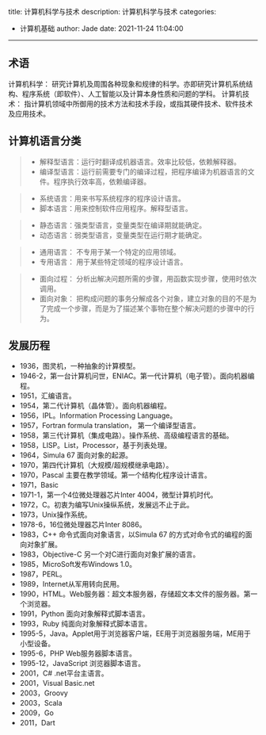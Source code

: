 title: 计算机科学与技术
description: 计算机科学与技术
categories:
  - 计算机基础
author: Jade
date: 2021-11-24 11:04:00
---

## 术语
计算机科学： 研究计算机及周围各种现象和规律的科学。亦即研究计算机系统结构、程序系统（即软件）、人工智能以及计算本身性质和问题的学科。
计算机技术： 指计算机领域中所御用的技术方法和技术手段，或指其硬件技术、软件技术及应用技术。

## 计算机语言分类
> - 解释型语言：运行时翻译成机器语言。效率比较低，依赖解释器。
> - 编译型语言：运行前需要专门的编译过程，把程序编译为机器语言的文件。程序执行效率高，依赖编译器。

> - 系统语言：用来书写系统程序的程序设计语言。
> - 脚本语言：用来控制软件应用程序。解释型语言。

> - 静态语言：强类型语言，变量类型在编译期就能确定。
> - 动态语言：弱类型语言，变量类型在运行期才能确定。

> - 通用语言： 不专用于某一个特定的应用领域。
> - 专用语言： 用于某些特定领域的程序设计语言。

> - 面向过程： 分析出解决问题所需的步骤，用函数实现步骤，使用时依次调用。
> - 面向对象： 把构成问题的事务分解成各个对象，建立对象的目的不是为了完成一个步骤，而是为了描述某个事物在整个解决问题的步骤中的行为。

## 发展历程
- 1936，图灵机，一种抽象的计算模型。
- 1946-2，第一台计算机问世，ENIAC。第一代计算机（电子管）。面向机器编程。
- 1951，汇编语言。
- 1954，第二代计算机（晶体管）。面向机器编程。
- 1956，IPL。Information Processing Language。
- 1957，Fortran formula translation， 第一个编译型语言。
- 1958，第三代计算机（集成电路）。操作系统、高级编程语言的基础。
- 1958，LISP。List，Processor，基于列表处理。
- 1964，Simula 67 面向对象的起源。
- 1970，第四代计算机（大规模/超规模继承电路）。
- 1970，Pascal 主要在教学领域。第一个结构化程序设计语言。
- 1971，Basic
- 1971-1，第一个4位微处理器芯片Inter 4004，微型计算机时代。
- 1972，C。初衷为编写Unix操纵系统，发展远不止于此。
- 1973，Unix操作系统。
- 1978-6，16位微处理器芯片Inter 8086。
- 1983，C++ 命令式面向对象语言，以Simula 67 的方式对命令式的编程的面向对象扩展。
- 1983，Objective-C 另一个对C进行面向对象扩展的语言。
- 1985，MicroSoft发布Windows 1.0。
- 1987，PERL。
- 1989，Internet从军用转向民用。
- 1990，HTML。Web服务器：超文本服务器，存储超文本文件的服务器。第一个浏览器。
- 1991，Python 面向对象解释式脚本语言。
- 1993，Ruby 纯面向对象解释式脚本语言。
- 1995-5，Java。Applet用于浏览器客户端，EE用于浏览器服务端，ME用于小型设备。
- 1995-6，PHP Web服务器脚本语言。
- 1995-12，JavaScript 浏览器脚本语言。
- 2001，C# .net平台主语言。
- 2001，Visual Basic.net
- 2003，Groovy
- 2003，Scala
- 2009，Go
- 2011，Dart
